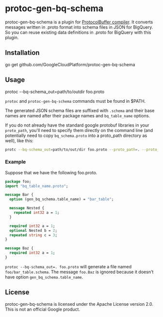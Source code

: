 # protoc-gen-bq-schema


protoc-gen-bq-schema is a plugin for [ProtocolBuffer compiler](https://code.google.com/p/protobuf/).
It converts messages written in .proto format into schema files in JSON for BigQuery.
So you can reuse existing data definitions in .proto for BigQuery with this plugin.

## Installation
 go get github.com/GoogleCloudPlatform/protoc-gen-bq-schema

## Usage
 protoc --bq-schema\_out=path/to/outdir foo.proto

`protoc` and `protoc-gen-bq-schema` commands must be found in $PATH.

The generated JSON schema files are suffixed with `.schema` and their base names are named
after their package names and `bq_table_name` options.

If you do not already have the standard google protobuf libraries in your `proto_path`, you'll need to specify them directly on the command line (and potentially need to copy `bq_schema.proto` into a proto_path directory as well), like this:

```sh
protc --bq-schema_out=path/to/out/dir foo.proto --proto_path=. --proto_path=<path_to_google_proto_folder>/src
```

### Example
Suppose that we have the following foo.proto.

```protobuf
package foo;
import "bq_table_name.proto";

message Bar {
  option (gen_bq_schema.table_name) = "bar_table";

  message Nested {
    repeated int32 a = 1;
  }

  required int32 a = 1;
  optional Nested b = 2;
  repeated string c = 3;
}

message Baz {
  required int32 a = 1;
}
```

`protoc --bq-schema_out=. foo.proto` will generate a file named `foo/bar_table.schema`.
The message `foo.Baz` is ignored because it doesn't have option `gen_bq_schema.table_name`.

## License

protoc-gen-bq-schema is licensed under the Apache License version 2.0.
This is not an official Google product.
